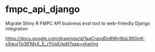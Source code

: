 # fmpc_api_django
Migrate Shiny R FMPC API business eval tool to web-friendly Django integration


https://docs.google.com/drawings/d/1aaCrandDoRWy9tsL9XGnK-xXwujTp3lFMxX_E_rYUsE/edit?usp=sharing
